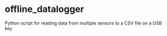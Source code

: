 # offline_datalogger
Python script for reading data from multiple sensors to a CSV file on a USB key

